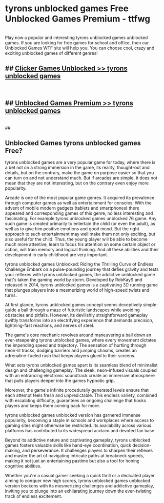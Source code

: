 # tyrons unblocked games  Free Unblocked Games Premium - ttfwg <br>
<br>
Play now a popular and interesting tyrons unblocked games unblocked games. If you are looking for free games for school and office, then our Unblocked Games WTF site will help you. You can choose cool, crazy and exciting unblocked games of different genres!


## ##  [Clicker Games Unblocked >> tyrons unblocked games](http://freeplayer.one?title=tyrons_unblocked_games&ref=UGames)
  <br>

##  ## [Unblocked Games Premium >> tyrons unblocked games](http://freeplayer.one?title=tyrons_unblocked_games&ref=UGames)
  <br>
  ##



## Unblocked Games tyrons unblocked games Free?

tyrons unblocked games are a very popular game for today, where there is a bet not on a strong immersion in the game, its reality, thought-out and details, but on the contrary, make the game on purpose easier so that you can turn on and not understand much. But if arcades are simple, it does not mean that they are not interesting, but on the contrary even enjoy more popularity.

Arcade is one of the most popular game genres. It acquired its prevalence through computer games as well as entertainment for consoles. With the advent of mobile modern gadgets (tablets and smartphones) there appeared and corresponding games of this genre, no less interesting and fascinating. For example tyrons unblocked games unblocked 76 game. Any such game is created primarily to entertain the child (or even the adult), as well as to give him positive emotions and good mood. But the right approach to such entertainment may well make them not only exciting, but also useful for the child. Thus, the young player will be able to become much more attentive, learn to focus his attention on some certain object or action, will train memory and logical thinking. And all these abilities and their development in early childhood are very important.

tyrons unblocked games Unblocked: Riding the Thrilling Curve of Endless Challenge
Embark on a pulse-pounding journey that defies gravity and tests your reflexes with tyrons unblocked games, the addictive unblocked game that's taken the gaming world by storm. Developed by RobKayS and released in 2014, tyrons unblocked games is a captivating 3D running game that plunges players into a mesmerizing world of high-speed twists and turns.

At first glance, tyrons unblocked games concept seems deceptively simple: guide a ball through a maze of futuristic landscapes while avoiding obstacles and pitfalls. However, its devilishly straightforward gameplay swiftly transforms into an electrifying experience that demands precision, lightning-fast reactions, and nerves of steel.

The game's core mechanic revolves around maneuvering a ball down an ever-steepening tyrons unblocked games, where every movement dictates the impending speed and trajectory. The sensation of hurtling through neon-lit tracks, dodging barriers and jumping chasms, creates an adrenaline-fueled rush that keeps players glued to their screens.

What sets tyrons unblocked games apart is its seamless blend of minimalist design and challenging gameplay. The sleek, neon-infused visuals coupled with an entrancing electronic soundtrack create an immersive atmosphere that pulls players deeper into the games hypnotic grip.

Moreover, the game's infinite procedurally generated levels ensure that each attempt feels fresh and unpredictable. This endless variety, combined with escalating difficulty, guarantees an ongoing challenge that hooks players and keeps them coming back for more.

tyrons unblocked games unblocked version has garnered immense popularity, becoming a staple in schools and workplaces where access to gaming sites might otherwise be restricted. Its availability across various platforms has contributed to its widespread acclaim and devoted fan base.

Beyond its addictive nature and captivating gameplay, tyrons unblocked games fosters valuable skills like hand-eye coordination, quick decision-making, and perseverance. It challenges players to sharpen their reflexes and master the art of navigating intricate paths at breakneck speeds, making it not just an entertaining pastime but also a tool for honing cognitive abilities.

Whether you're a casual gamer seeking a quick thrill or a dedicated player aiming to conquer new high scores, tyrons unblocked games unblocked version beckons with its mesmerizing challenges and addictive gameplay, inviting you to plunge into an exhilarating journey down the ever-twisting track of endless excitement.